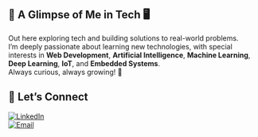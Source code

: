 ## 🌿 A Glimpse of Me in Tech 🖥️

Out here exploring tech and building solutions to real-world problems.  
I’m deeply passionate about learning new technologies, with special interests in **Web Development**, **Artificial Intelligence**, **Machine Learning**, **Deep Learning**, **IoT**, and **Embedded Systems**.  
Always curious, always growing! 🚀

## 🛜 **Let’s Connect**  
[![LinkedIn](https://img.shields.io/badge/LinkedIn-Connect-success?style=flat&logo=linkedin&logoColor=white)](https://www.linkedin.com/in/krupa-nadgir-3660b425b/)  
[![Email](https://img.shields.io/badge/Email-krupanadgir@gmail.com-red?style=flat&logo=gmail&logoColor=white)](mailto:krupanadgir@gmail.com)
